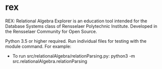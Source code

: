 # rex
REX: Relational Algebra Explorer is an education tool intended for the Database Systems class of Rensselaer Polytechnic Institute. Developed in the Rensselaer Community for Open Source.


Python 3.5 or higher required. Run individual files for testing with the module command. For example:
- To run src/relationalAlgebra/relationParsing.py: python3 -m src.relationalAlgebra.relationParsing
